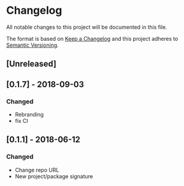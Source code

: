 # Changelog

All notable changes to this project will be documented in this file.

The format is based on [Keep a Changelog](http://keepachangelog.com/en/1.0.0/)
and this project adheres to [Semantic Versioning](http://semver.org/spec/v2.0.0.html).

## [Unreleased]

## [0.1.7] - 2018-09-03

### Changed

* Rebranding
* fix CI

## [0.1.1] - 2018-06-12

### Changed

* Change repo URL
* New project/package signature
